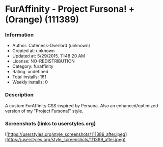 # FurAffinity - Project Fursona! + (Orange) (111389)

### Information
- Author: Cuteness-Overlord (unknown)
- Created at: unknown
- Updated at: 5/29/2015, 11:48:20 AM
- License: NO-REDISTRIBUTION
- Category: furaffinity
- Rating: undefined
- Total installs: 161
- Weekly installs: 0


### Description
A custom FurAffinity CSS inspired by Persona. Also an enhanced/optimized version of my "Project Fursona!" style.


### Screenshots (links to userstyles.org)
![https://userstyles.org/style_screenshots/111389_after.jpeg](https://userstyles.org/style_screenshots/111389_after.jpeg)


